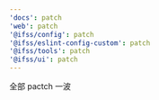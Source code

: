 ```yaml
---
'docs': patch
'web': patch
'@ifss/config': patch
'@ifss/eslint-config-custom': patch
'@ifss/tools': patch
'@ifss/ui': patch
---
```


全部 pactch 一波
